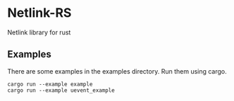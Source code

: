 # Netlink-RS

Netlink library for rust

## Examples

There are some examples in the examples directory. Run them using cargo.

```
cargo run --example example
cargo run --example uevent_example
```
